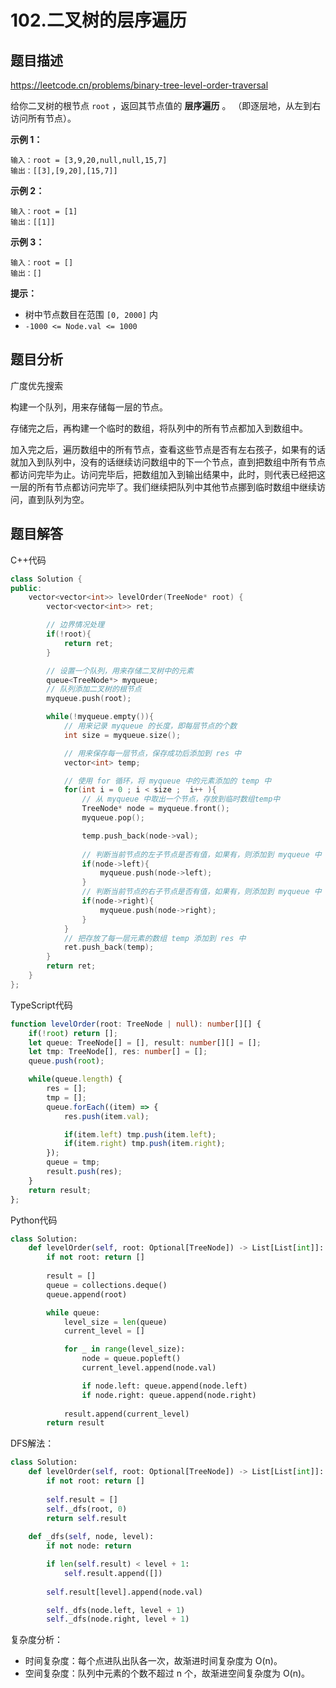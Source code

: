 # 102.二叉树的层序遍历

## 题目描述 

https://leetcode.cn/problems/binary-tree-level-order-traversal

给你二叉树的根节点 `root` ，返回其节点值的 **层序遍历** 。 （即逐层地，从左到右访问所有节点）。

**示例 1：**

```
输入：root = [3,9,20,null,null,15,7]
输出：[[3],[9,20],[15,7]]
```

**示例 2：**

```
输入：root = [1]
输出：[[1]]
```

**示例 3：**

```
输入：root = []
输出：[]
```

**提示：**

- 树中节点数目在范围 `[0, 2000]` 内
- `-1000 <= Node.val <= 1000`



## 题目分析

广度优先搜索

构建一个队列，用来存储每一层的节点。

存储完之后，再构建一个临时的数组，将队列中的所有节点都加入到数组中。

加入完之后，遍历数组中的所有节点，查看这些节点是否有左右孩子，如果有的话就加入到队列中，没有的话继续访问数组中的下一个节点，直到把数组中所有节点都访问完毕为止。访问完毕后，把数组加入到输出结果中，此时，则代表已经把这一层的所有节点都访问完毕了。我们继续把队列中其他节点挪到临时数组中继续访问，直到队列为空。

## 题目解答

C++代码

```c++
class Solution {
public:
    vector<vector<int>> levelOrder(TreeNode* root) {
        vector<vector<int>> ret;

        // 边界情况处理
        if(!root){
            return ret;
        }

        // 设置一个队列，用来存储二叉树中的元素
        queue<TreeNode*> myqueue;
        // 队列添加二叉树的根节点
        myqueue.push(root);

        while(!myqueue.empty()){
            // 用来记录 myqueue 的长度，即每层节点的个数
            int size = myqueue.size(); 

            // 用来保存每一层节点，保存成功后添加到 res 中
            vector<int> temp;

            // 使用 for 循环，将 myqueue 中的元素添加的 temp 中
            for(int i = 0 ; i < size ;  i++ ){
                // 从 myqueue 中取出一个节点，存放到临时数组temp中
                TreeNode* node = myqueue.front();
                myqueue.pop();

                temp.push_back(node->val);
                
                // 判断当前节点的左子节点是否有值，如果有，则添加到 myqueue 中
                if(node->left){
                    myqueue.push(node->left);
                }
                // 判断当前节点的右子节点是否有值，如果有，则添加到 myqueue 中
                if(node->right){
                    myqueue.push(node->right);
                }
            }
            // 把存放了每一层元素的数组 temp 添加到 res 中
            ret.push_back(temp);
        }
        return ret;
    }
};
```

TypeScript代码

```typescript
function levelOrder(root: TreeNode | null): number[][] {
    if(!root) return [];
    let queue: TreeNode[] = [], result: number[][] = [];
    let tmp: TreeNode[], res: number[] = [];
    queue.push(root);

    while(queue.length) {
        res = [];
        tmp = [];
        queue.forEach((item) => {
            res.push(item.val);

            if(item.left) tmp.push(item.left);
            if(item.right) tmp.push(item.right);
        });
        queue = tmp;
        result.push(res);
    }
    return result;
};
```

Python代码

```python
class Solution:
    def levelOrder(self, root: Optional[TreeNode]) -> List[List[int]]:
        if not root: return []
        
        result = []
        queue = collections.deque()
        queue.append(root)

        while queue:
            level_size = len(queue)
            current_level = []

            for _ in range(level_size):
                node = queue.popleft()
                current_level.append(node.val)

                if node.left: queue.append(node.left)
                if node.right: queue.append(node.right)
            
            result.append(current_level)
        return result
```

DFS解法：

```python
class Solution:
    def levelOrder(self, root: Optional[TreeNode]) -> List[List[int]]:
        if not root: return []
        
        self.result = []
        self._dfs(root, 0)
        return self.result
    
    def _dfs(self, node, level):
        if not node: return

        if len(self.result) < level + 1:
            self.result.append([])
        
        self.result[level].append(node.val)

        self._dfs(node.left, level + 1)
        self._dfs(node.right, level + 1)
```



复杂度分析：

* 时间复杂度：每个点进队出队各一次，故渐进时间复杂度为 O(n)。
* 空间复杂度：队列中元素的个数不超过 n 个，故渐进空间复杂度为 O(n)。


